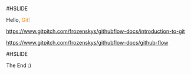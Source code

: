 #HSLIDE

Hello, <span style="color:#e49436">Git!</span>

https://www.gitpitch.com/frozenskys/githubflow-docs/introduction-to-git

https://www.gitpitch.com/frozenskys/githubflow-docs/github-flow

#HSLIDE

The End :)
